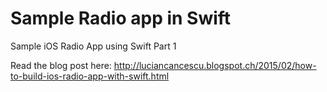 # Sample Radio app in Swift
Sample iOS Radio App using Swift Part 1

Read the blog post here: http://luciancancescu.blogspot.ch/2015/02/how-to-build-ios-radio-app-with-swift.html
